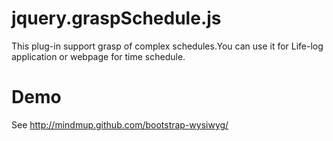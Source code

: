jquery.graspSchedule.js
=======================

This plug-in support grasp of complex schedules.You can use it for Life-log application or webpage for time schedule.


Demo
===================

See http://mindmup.github.com/bootstrap-wysiwyg/